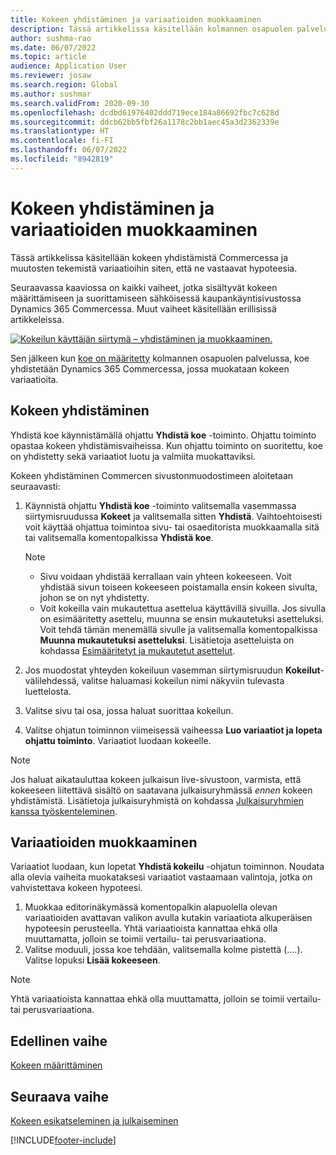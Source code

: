 ```yaml
---
title: Kokeen yhdistäminen ja variaatioiden muokkaaminen
description: Tässä artikkelissa käsitellään kolmannen osapuolen palvelussa olevan kokeen yhdistämistä Dynamics 365 Commerceen ja kokeen variaatioiden muokkaamista.
author: sushma-rao
ms.date: 06/07/2022
ms.topic: article
audience: Application User
ms.reviewer: josaw
ms.search.region: Global
ms.author: sushmar
ms.search.validFrom: 2020-09-30
ms.openlocfilehash: dcdbd61976402ddd719ece184a86692fbc7c628d
ms.sourcegitcommit: ddcb62bb5fbf26a1178c2bb1aec45a3d2362339e
ms.translationtype: HT
ms.contentlocale: fi-FI
ms.lasthandoff: 06/07/2022
ms.locfileid: "8942819"
---
```

# <a name="connect-an-experiment-and-edit-variations"></a>Kokeen yhdistäminen ja variaatioiden muokkaaminen

Tässä artikkelissa käsitellään kokeen yhdistämistä Commercessa ja muutosten tekemistä variaatioihin siten, että ne vastaavat hypoteesia. 

Seuraavassa kaaviossa on kaikki vaiheet, jotka sisältyvät kokeen määrittämiseen ja suorittamiseen sähköisessä kaupankäyntisivustossa Dynamics 365 Commercessa. Muut vaiheet käsitellään erillisissä artikkeleissa.

[ ![Kokeilun käyttäjän siirtymä – yhdistäminen ja muokkaaminen.](./media/experimentation_connect_edit.svg) ](./media/experimentation_connect_edit.svg#lightbox)

Sen jälkeen kun [koe on määritetty](experimentation-setup.md) kolmannen osapuolen palvelussa, koe yhdistetään Dynamics 365 Commercessa, jossa muokataan kokeen variaatioita.

## <a name="connect-your-experiment"></a>Kokeen yhdistäminen
Yhdistä koe käynnistämällä ohjattu **Yhdistä koe** -toiminto. Ohjattu toiminto opastaa kokeen yhdistämisvaiheissa. Kun ohjattu toiminto on suoritettu, koe on yhdistetty sekä variaatiot luotu ja valmiita muokattaviksi.

Kokeen yhdistäminen Commercen sivustonmuodostimeen aloitetaan seuraavasti:

1. Käynnistä ohjattu **Yhdistä koe** -toiminto valitsemalla vasemmassa siirtymisruudussa **Kokeet** ja valitsemalla sitten **Yhdistä**. Vaihtoehtoisesti voit käyttää ohjattua toimintoa sivu- tai osaeditorista muokkaamalla sitä tai valitsemalla komentopalkissa **Yhdistä koe**.

    > [!NOTE]
    > - Sivu voidaan yhdistää kerrallaan vain yhteen kokeeseen. Voit yhdistää sivun toiseen kokeeseen poistamalla ensin kokeen sivulta, johon se on nyt yhdistetty.
    > - Voit kokeilla vain mukautettua asettelua käyttävillä sivuilla. Jos sivulla on esimääritetty asettelu, muunna se ensin mukautetuksi asetteluksi. Voit tehdä tämän menemällä sivulle ja valitsemalla komentopalkissa **Muunna mukautetuksi asetteluksi**. Lisätietoja asetteluista on kohdassa [Esimääritetyt ja mukautetut asettelut](templates-layouts-overview.md#preset-and-custom-layouts). 

1. Jos muodostat yhteyden kokeiluun vasemman siirtymisruudun **Kokeilut**-välilehdessä, valitse haluamasi kokeilun nimi näkyviin tulevasta luettelosta.
1. Valitse sivu tai osa, jossa haluat suorittaa kokeilun.
1. Valitse ohjatun toiminnon viimeisessä vaiheessa **Luo variaatiot ja lopeta ohjattu toiminto**. Variaatiot luodaan kokeelle. 

> [!NOTE]
> Jos haluat aikatauluttaa kokeen julkaisun live-sivustoon, varmista, että kokeeseen liitettävä sisältö on saatavana julkaisuryhmässä *ennen* kokeen yhdistämistä. Lisätietoja julkaisuryhmistä on kohdassa [Julkaisuryhmien kanssa työskenteleminen](publish-groups.md).

## <a name="edit-your-variations"></a>Variaatioiden muokkaaminen

Variaatiot luodaan, kun lopetat **Yhdistä kokeilu** -ohjatun toiminnon. Noudata alla olevia vaiheita muokataksesi variaatiot vastaamaan valintoja, jotka on vahvistettava kokeen hypoteesi.

1. Muokkaa editorinäkymässä komentopalkin alapuolella olevan variaatioiden avattavan valikon avulla kutakin variaatiota alkuperäisen hypoteesin perusteella. Yhtä variaatioista kannattaa ehkä olla muuttamatta, jolloin se toimii vertailu- tai perusvariaationa.
1. Valitse moduuli, jossa koe tehdään, valitsemalla kolme pistettä (....). Valitse lopuksi **Lisää kokeeseen**.

> [!NOTE]
> Yhtä variaatioista kannattaa ehkä olla muuttamatta, jolloin se toimii vertailu- tai perusvariaationa.

## <a name="previous-step"></a>Edellinen vaihe
[Kokeen määrittäminen](experimentation-setup.md) 


## <a name="next-step"></a>Seuraava vaihe
[Kokeen esikatseleminen ja julkaiseminen](experimentation-preview-publish.md)


[!INCLUDE[footer-include](../includes/footer-banner.md)]
